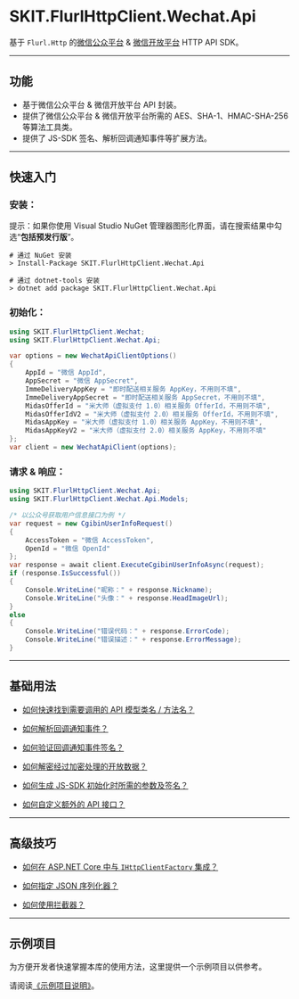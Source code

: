 ﻿# SKIT.FlurlHttpClient.Wechat.Api

基于 `Flurl.Http` 的[微信公众平台](<(https://mp.weixin.qq.com/)>) & [微信开放平台](<(https://open.weixin.qq.com/)>) HTTP API SDK。

---

## 功能

-   基于微信公众平台 & 微信开放平台 API 封装。
-   提供了微信公众平台 & 微信开放平台所需的 AES、SHA-1、HMAC-SHA-256 等算法工具类。
-   提供了 JS-SDK 签名、解析回调通知事件等扩展方法。

---

## 快速入门

### 安装：

提示：如果你使用 Visual Studio NuGet 管理器图形化界面，请在搜索结果中勾选“**包括预发行版**”。

```shell
# 通过 NuGet 安装
> Install-Package SKIT.FlurlHttpClient.Wechat.Api

# 通过 dotnet-tools 安装
> dotnet add package SKIT.FlurlHttpClient.Wechat.Api
```

### 初始化：

```csharp
using SKIT.FlurlHttpClient.Wechat;
using SKIT.FlurlHttpClient.Wechat.Api;

var options = new WechatApiClientOptions()
{
    AppId = "微信 AppId",
    AppSecret = "微信 AppSecret",
    ImmeDeliveryAppKey = "即时配送相关服务 AppKey，不用则不填",
    ImmeDeliveryAppSecret = "即时配送相关服务 AppSecret，不用则不填",
    MidasOfferId = "米大师（虚拟支付 1.0）相关服务 OfferId，不用则不填",
    MidasOfferIdV2 = "米大师（虚拟支付 2.0）相关服务 OfferId，不用则不填",
    MidasAppKey = "米大师（虚拟支付 1.0）相关服务 AppKey，不用则不填",
    MidasAppKeyV2 = "米大师（虚拟支付 2.0）相关服务 AppKey，不用则不填"
};
var client = new WechatApiClient(options);
```

### 请求 & 响应：

```csharp
using SKIT.FlurlHttpClient.Wechat.Api;
using SKIT.FlurlHttpClient.Wechat.Api.Models;

/* 以公众号获取用户信息接口为例 */
var request = new CgibinUserInfoRequest()
{
    AccessToken = "微信 AccessToken",
    OpenId = "微信 OpenId"
};
var response = await client.ExecuteCgibinUserInfoAsync(request);
if (response.IsSuccessful())
{
    Console.WriteLine("昵称：" + response.Nickname);
    Console.WriteLine("头像：" + response.HeadImageUrl);
}
else
{
    Console.WriteLine("错误代码：" + response.ErrorCode);
    Console.WriteLine("错误描述：" + response.ErrorMessage);
}
```

---

## 基础用法

-   [如何快速找到需要调用的 API 模型类名 / 方法名？](./Basic_ModelDefinition.md)

-   [如何解析回调通知事件？](./Basic_EventDeserialization.md)

-   [如何验证回调通知事件签名？](./Basic_EventSignatureVerification.md)

-   [如何解密经过加密处理的开放数据？](./Basic_OpenDataDecryption.md)

-   [如何生成 JS-SDK 初始化时所需的参数及签名？](./Basic_Parameters.md)

-   [如何自定义额外的 API 接口？](./Basic_Extensions.md)

---

## 高级技巧

-   [如何在 ASP.NET Core 中与 `IHttpClientFactory` 集成？](./Advanced_IHttpClientFactory.md)

-   [如何指定 JSON 序列化器？](./Advanced_JsonSerializer.md)

-   [如何使用拦截器？](./Advanced_Interceptor.md)

---

## 示例项目

为方便开发者快速掌握本库的使用方法，这里提供一个示例项目以供参考。

请阅读[《示例项目说明》](./Sample.md)。

